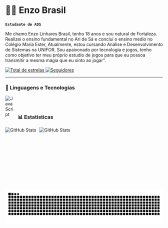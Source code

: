 # 👨‍💻 Enzo Brasil

**`Estudante de ADS`**

Me chamo Enzo Linhares Brasil, tenho 18 anos e sou natural de Fortaleza. Realizei o ensino fundamental no Ari de Sá e concluí o ensino médio no Colégio Maria Ester, Atualmente, estou cursando Análise e Desenvolvimento de Sistemas na UNIFOR. Sou apaixonado por tecnologia e jogos, tenho como objetivo ter meu próprio estudio de jogos para que eu possoa transmitir a mesma mágia que eu sinto ao jogar".

<p align="left">
    <a href="https://github.com/EZLBR?tab=repositories&sort=stargazers">
        <img 
            alt="Total de estrelas" 
            title="Total de estrelas GitHub" 
            src="https://custom-icon-badges.demolab.com/github/stars/EZLBR?color=55960c&style=for-the-badge&labelColor=488207&logo=star&label=estrelas"
        />
    </a>
    <a href="https://github.com/EZLBR?tab=followers">
        <img 
            alt="Seguidores" 
            title="Me siga no GitHub" 
            src="https://custom-icon-badges.demolab.com/github/followers/EZLBR?color=236ad3&labelColor=1155ba&style=for-the-badge&logo=github&label=Seguidores&logoColor=white"
        />
    </a>
</p>

---

### 🤖 Linguagens e Tecnologias


<img 
    align="left" 
    alt="JavaScript" 
    title="JavaScript"
    width="30px" 
    style="padding-right: 10px;" 
    src="https://cdn.jsdelivr.net/gh/devicons/devicon@latest/icons/javascript/javascript-original.svg" 
/>


<br/>
<br/>

### 📊 Estatísticas

<p>
  <img 
    align="left" 
    alt="GitHub Stats" 
    height="200" 
    style="padding-right: 10px;" 
    src="https://github-readme-stats.vercel.app/api?username=EZLBR&show_icons=true&theme=tokyonight&include_all_commits=true&locale=pt-br" 
  />

<img 
      align="left" 
      alt="GitHub Stats" 
      height="200" 
      src="https://github-readme-stats.vercel.app/api/top-langs/?username=EZLBR&theme=tokyonight&layout=compact&custom_title=Tecnologias&langs_count=2" 
  />


<picture align="center">
  <source media="(prefers-color-scheme: dark)" srcset="https://raw.githubusercontent.com/EZLBR/EZLBR/output/github-contribution-grid-snake-dark.svg">
  <source media="(prefers-color-scheme: light)" srcset="https://raw.githubusercontent.com/EZLBR/EZLBR/output/github-contribution-grid-snake-dark.svg">
  <img align="center" alt="github contribution grid snake animation" src="https://raw.githubusercontent.com/EZLBR/EZLBR/output/github-contribution-grid-snake.svg">
</picture>

</p>

